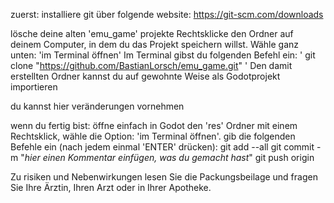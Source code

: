 zuerst: installiere git über folgende website: https://git-scm.com/downloads

lösche deine alten 'emu_game' projekte 
Rechtsklicke den Ordner auf deinem Computer, in dem du das Projekt speichern willst.
Wähle ganz unten: 'im Terminal öffnen'
Im Terminal gibst du folgenden Befehl ein: ' git clone "https://github.com/BastianLorsch/emu_game.git" '
Den damit erstellten Ordner kannst du auf gewohnte Weise als Godotprojekt importieren

du kannst hier veränderungen vornehmen

wenn du fertig bist:
öffne einfach in Godot den 'res' Ordner mit einem Rechtsklick, wähle die Option: 'im Terminal öffnen'.
gib die folgenden Befehle ein (nach jedem einmal 'ENTER' drücken):
git add --all
git commit -m "_hier einen Kommentar einfügen, was du gemacht hast_"
git push origin

Zu risiken und Nebenwirkungen lesen Sie die Packungsbeilage und fragen Sie Ihre Ärztin, Ihren Arzt oder in Ihrer Apotheke.
